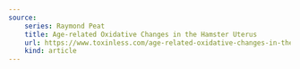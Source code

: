 ```yaml
---
source:
    series: Raymond Peat
    title: Age-related Oxidative Changes in the Hamster Uterus
    url: https://www.toxinless.com/age-related-oxidative-changes-in-the-hamster-uterus.pdf # Ray's dissertation
    kind: article
---
```

